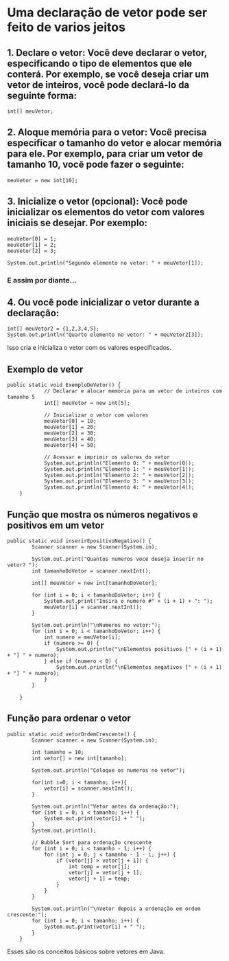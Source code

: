# Uma declaração de vetor pode ser feito de varios jeitos

## 1. Declare o vetor: Você deve declarar o vetor, especificando o tipo de elementos que ele conterá. Por exemplo, se você deseja criar um vetor de inteiros, você pode declará-lo da seguinte forma:
```
int[] meuVetor;
```
## 2. Aloque memória para o vetor: Você precisa especificar o tamanho do vetor e alocar memória para ele. Por exemplo, para criar um vetor de tamanho 10, você pode fazer o seguinte:
```
meuVetor = new int[10];
```
## 3. Inicialize o vetor (opcional): Você pode inicializar os elementos do vetor com valores iniciais se desejar. Por exemplo:
```
meuVetor[0] = 1;
meuVetor[1] = 2;
meuVetor[2] = 3;

System.out.println("Segundo elemento no vetor: " + meuVetor[1]);
```

 <h3>E assim por diante...</h3>
 
## 4. Ou você pode inicializar o vetor durante a declaração:
```
int[] meuVetor2 = {1,2,3,4,5};
System.out.println("Quarto elemento no vetor: " + meuVetor2[3]);
```

Isso cria e inicializa o vetor com os valores especificados.

## Exemplo de vetor
```
public static void ExemploDeVetor() {
            // Declarar e alocar memória para um vetor de inteiros com tamanho 5
            int[] meuVetor = new int[5];
            
            // Inicializar o vetor com valores
            meuVetor[0] = 10;
            meuVetor[1] = 20;
            meuVetor[2] = 30;
            meuVetor[3] = 40;
            meuVetor[4] = 50;
            
            // Acessar e imprimir os valores do vetor
            System.out.println("Elemento 0: " + meuVetor[0]);
            System.out.println("Elemento 1: " + meuVetor[1]);
            System.out.println("Elemento 2: " + meuVetor[2]);
            System.out.println("Elemento 3: " + meuVetor[3]);
            System.out.println("Elemento 4: " + meuVetor[4]);
    }
```
## Função que mostra os números negativos e positivos em um vetor 
```
public static void inserirEpositivoNegativo() {
        Scanner scanner = new Scanner(System.in);

        System.out.print("Quantos numeros voce deseja inserir no vetor? ");
        int tamanhoDoVetor = scanner.nextInt();

        int[] meuVetor = new int[tamanhoDoVetor];

        for (int i = 0; i < tamanhoDoVetor; i++) {
            System.out.print("Insira o numero #" + (i + 1) + ": ");
            meuVetor[i] = scanner.nextInt();
        }

        System.out.println("\nNumeros no vetor:");
        for (int i = 0; i < tamanhoDoVetor; i++) {
            int numero = meuVetor[i];
            if (numero >= 0) {
                System.out.println("\nElementos positivos [" + (i + 1) + "] " + numero);
            } else if (numero < 0) {
                System.out.println("\nElementos negativos [" + (i + 1) + "] " + numero);
            }
        }

    }
```

## Função para ordenar o vetor

```
public static void vetorOrdemCrescente() {
        Scanner scanner = new Scanner(System.in);

        int tamanho = 10;
        int vetor[] = new int[tamanho];

        System.out.println("Coloque os numeros no vetor");

        for(int i=0; i < tamanho; i++){
            vetor[i] = scanner.nextInt();
        }

        System.out.println("Vetor antes da ordenação:");
        for (int i = 0; i < tamanho; i++) {
            System.out.print(vetor[i] + " ");
        }
        System.out.println();

        // Bubble Sort para ordenação crescente
        for (int i = 0; i < tamanho - 1; i++) {
            for (int j = 0; j < tamanho - 1 - i; j++) {
                if (vetor[j] > vetor[j + 1]) {
                    int temp = vetor[j];
                    vetor[j] = vetor[j + 1];
                    vetor[j + 1] = temp;
                }
            }
        }

        System.out.println("\nVetor depois a ordenação em ordem crescente:");
        for (int i = 0; i < tamanho; i++) {
            System.out.print(vetor[i] + " ");
        }
    }
```

Esses são os conceitos básicos sobre vetores em Java.
